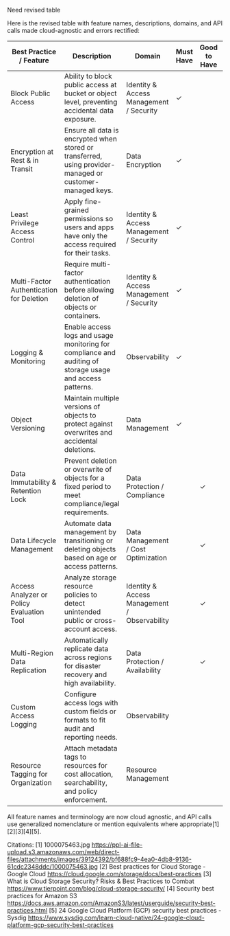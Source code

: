 Need revised table

Here is the revised table with feature names, descriptions, domains, and API calls made cloud-agnostic and errors rectified:

| Best Practice / Feature                   | Description                                                                                         | Domain                             | Must Have | Good to Have | Optional | AWS S3 | GCP Cloud Storage | Azure Blob Storage | Typical API Calls                               |
|-------------------------------------------|-----------------------------------------------------------------------------------------------------|------------------------------------|-----------|--------------|----------|--------|-------------------|--------------------|-------------------------------------------------|
| Block Public Access                       | Ability to block public access at bucket or object level, preventing accidental data exposure.      | Identity & Access Management / Security | ✓         |              |          | ✓      | ✓                 | ✓                  | PutPublicAccessBlock, SetAccessPolicy           |
| Encryption at Rest & in Transit           | Ensure all data is encrypted when stored or transferred, using provider-managed or customer-managed keys. | Data Encryption                    | ✓         |              |          | ✓      | ✓                 | ✓                  | PutBucketEncryption, SetDefaultKmsKey           |
| Least Privilege Access Control            | Apply fine-grained permissions so users and apps have only the access required for their tasks.     | Identity & Access Management / Security | ✓         |              |          | ✓      | ✓                 | ✓                  | PutBucketPolicy, SetIamPolicy                   |
| Multi-Factor Authentication for Deletion  | Require multi-factor authentication before allowing deletion of objects or containers.               | Identity & Access Management / Security | ✓         |              |          | ✓      | ✗                 | ✗                  | PutBucketMfaDelete                              |
| Logging & Monitoring                      | Enable access logs and usage monitoring for compliance and auditing of storage usage and access patterns. | Observability                      | ✓         |              |          | ✓      | ✓                 | ✓                  | EnableLogging, GetServiceLogging                |
| Object Versioning                         | Maintain multiple versions of objects to protect against overwrites and accidental deletions.       | Data Management                    | ✓         |              |          | ✓      | ✓                 | ✓                  | EnableVersioning, SetVersioning                 |
| Data Immutability & Retention Lock        | Prevent deletion or overwrite of objects for a fixed period to meet compliance/legal requirements.  | Data Protection / Compliance        |           | ✓            | ✓        | ✓      | ✓                 | ✓                  | SetRetentionPolicy, PutObjectRetention          |
| Data Lifecycle Management                 | Automate data management by transitioning or deleting objects based on age or access patterns.      | Data Management / Cost Optimization |           | ✓            | ✓        | ✓      | ✓                 | ✓                  | SetLifecycleConfiguration, SetManagementPolicy  |
| Access Analyzer or Policy Evaluation Tool | Analyze storage resource policies to detect unintended public or cross-account access.              | Identity & Access Management / Observability |           | ✓            | ✓        | ✓      | ✓                 | ✓                  | StartAccessAnalyzer                             |
| Multi-Region Data Replication             | Automatically replicate data across regions for disaster recovery and high availability.            | Data Protection / Availability      |           | ✓            | ✓        | ✓      | ✓                 | ✓                  | PutReplicationConfiguration, SetGeoReplication  |
| Custom Access Logging                     | Configure access logs with custom fields or formats to fit audit and reporting needs.               | Observability                      |           |              | ✓        | ✓      | ✓                 | ✓                  | EnableCustomLogging, ConfigureLogFields          |
| Resource Tagging for Organization         | Attach metadata tags to resources for cost allocation, searchability, and policy enforcement.       | Resource Management                |           |              | ✓        | ✓      | ✓                 | ✓                  | PutBucketTagging, SetBucketLabels                |

All feature names and terminology are now cloud agnostic, and API calls use generalized nomenclature or mention equivalents where appropriate[1][2][3][4][5].

Citations:
[1] 1000075463.jpg https://ppl-ai-file-upload.s3.amazonaws.com/web/direct-files/attachments/images/39124392/bf688fc9-4ea0-4db8-9136-61cdc2348ddc/1000075463.jpg
[2] Best practices for Cloud Storage - Google Cloud https://cloud.google.com/storage/docs/best-practices
[3] What is Cloud Storage Security? Risks & Best Practices to Combat https://www.tierpoint.com/blog/cloud-storage-security/
[4] Security best practices for Amazon S3 https://docs.aws.amazon.com/AmazonS3/latest/userguide/security-best-practices.html
[5] 24 Google Cloud Platform (GCP) security best practices - Sysdig https://www.sysdig.com/learn-cloud-native/24-google-cloud-platform-gcp-security-best-practices
